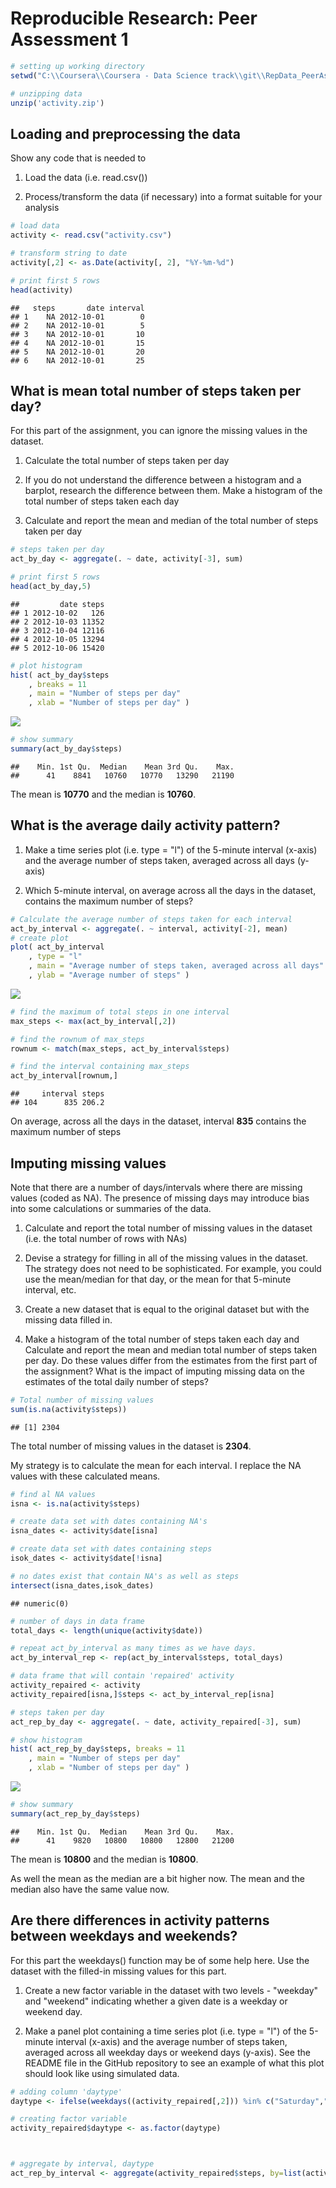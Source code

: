 # Reproducible Research: Peer Assessment 1


```r
# setting up working directory
setwd("C:\\Coursera\\Coursera - Data Science track\\git\\RepData_PeerAssessment1")

# unzipping data
unzip('activity.zip')
```

## Loading and preprocessing the data
Show any code that is needed to

1. Load the data (i.e. read.csv())

2. Process/transform the data (if necessary) into a format suitable for your analysis


```r
# load data
activity <- read.csv("activity.csv")

# transform string to date
activity[,2] <- as.Date(activity[, 2], "%Y-%m-%d")

# print first 5 rows
head(activity)
```

```
##   steps       date interval
## 1    NA 2012-10-01        0
## 2    NA 2012-10-01        5
## 3    NA 2012-10-01       10
## 4    NA 2012-10-01       15
## 5    NA 2012-10-01       20
## 6    NA 2012-10-01       25
```

## What is mean total number of steps taken per day?
For this part of the assignment, you can ignore the missing values in the dataset.

1. Calculate the total number of steps taken per day

2. If you do not understand the difference between a histogram and a barplot, research the difference between them. Make a histogram of the total number of steps taken each day


3. Calculate and report the mean and median of the total number of steps taken per day


```r
# steps taken per day
act_by_day <- aggregate(. ~ date, activity[-3], sum)

# print first 5 rows
head(act_by_day,5)
```

```
##         date steps
## 1 2012-10-02   126
## 2 2012-10-03 11352
## 3 2012-10-04 12116
## 4 2012-10-05 13294
## 5 2012-10-06 15420
```

```r
# plot histogram
hist( act_by_day$steps
    , breaks = 11
    , main = "Number of steps per day"
    , xlab = "Number of steps per day" )
```

![](PA1_template_files/figure-html/unnamed-chunk-3-1.png) 

```r
# show summary
summary(act_by_day$steps)
```

```
##    Min. 1st Qu.  Median    Mean 3rd Qu.    Max. 
##      41    8841   10760   10770   13290   21190
```



The mean is **10770** and the median is **10760**.

## What is the average daily activity pattern?
1. Make a time series plot (i.e. type = "l") of the 5-minute interval (x-axis) and the average number of steps taken, averaged across all days (y-axis)

2. Which 5-minute interval, on average across all the days in the dataset, contains the maximum number of steps?




```r
# Calculate the average number of steps taken for each interval
act_by_interval <- aggregate(. ~ interval, activity[-2], mean)
# create plot
plot( act_by_interval
    , type = "l"
    , main = "Average number of steps taken, averaged across all days"
    , ylab = "Average number of steps" )
```

![](PA1_template_files/figure-html/unnamed-chunk-5-1.png) 


```r
# find the maximum of total steps in one interval
max_steps <- max(act_by_interval[,2])

# find the rownum of max_steps
rownum <- match(max_steps, act_by_interval$steps)

# find the interval containing max_steps
act_by_interval[rownum,]
```

```
##     interval steps
## 104      835 206.2
```

On average, across all the days in the dataset, interval **835** contains the maximum number of steps

## Imputing missing values
Note that there are a number of days/intervals where there are missing values (coded as NA). The presence of missing days may introduce bias into some calculations or summaries of the data.

1. Calculate and report the total number of missing values in the dataset (i.e. the total number of rows with NAs)

2. Devise a strategy for filling in all of the missing values in the dataset. The strategy does not need to be sophisticated. For example, you could use the mean/median for that day, or the mean for that 5-minute interval, etc.

3. Create a new dataset that is equal to the original dataset but with the missing data filled in.

4. Make a histogram of the total number of steps taken each day and Calculate and report the mean and median total number of steps taken per day. Do these values differ from the estimates from the first part of the assignment? What is the impact of imputing missing data on the estimates of the total daily number of steps?


```r
# Total number of missing values
sum(is.na(activity$steps))
```

```
## [1] 2304
```


The total number of missing values in the dataset is **2304**.


My strategy is to calculate the mean for each interval. I replace the NA values with these calculated means.



```r
# find al NA values
isna <- is.na(activity$steps)

# create data set with dates containing NA's
isna_dates <- activity$date[isna]

# create data set with dates containing steps
isok_dates <- activity$date[!isna]

# no dates exist that contain NA's as well as steps
intersect(isna_dates,isok_dates)
```

```
## numeric(0)
```

```r
# number of days in data frame
total_days <- length(unique(activity$date))

# repeat act_by_interval as many times as we have days.
act_by_interval_rep <- rep(act_by_interval$steps, total_days)

# data frame that will contain 'repaired' activity
activity_repaired <- activity
activity_repaired[isna,]$steps <- act_by_interval_rep[isna]
```



```r
# steps taken per day
act_rep_by_day <- aggregate(. ~ date, activity_repaired[-3], sum)

# show histogram
hist( act_rep_by_day$steps, breaks = 11
    , main = "Number of steps per day"
    , xlab = "Number of steps per day" )
```

![](PA1_template_files/figure-html/unnamed-chunk-10-1.png) 

```r
# show summary
summary(act_rep_by_day$steps)
```

```
##    Min. 1st Qu.  Median    Mean 3rd Qu.    Max. 
##      41    9820   10800   10800   12800   21200
```



The mean is **10800** and the median is **10800**.

As well the mean as the median are a bit higher now. The mean and the median also have the same value now.


## Are there differences in activity patterns between weekdays and weekends?
For this part the weekdays() function may be of some help here. Use the dataset with the filled-in missing values for this part.

1. Create a new factor variable in the dataset with two levels - "weekday" and "weekend" indicating whether a given date is a weekday or weekend day.

2. Make a panel plot containing a time series plot (i.e. type = "l") of the 5-minute interval (x-axis) and the average number of steps taken, averaged across all weekday days or weekend days (y-axis). See the README file in the GitHub repository to see an example of what this plot should look like using simulated data.



```r
# adding column 'daytype'
daytype <- ifelse(weekdays((activity_repaired[,2])) %in% c("Saturday","Sunday"), "weekend","weekday")

# creating factor variable
activity_repaired$daytype <- as.factor(daytype)



# aggregate by interval, daytype
act_rep_by_interval <- aggregate(activity_repaired$steps, by=list(activity_repaired$interval,activity_repaired$daytype), FUN=mean)
```




